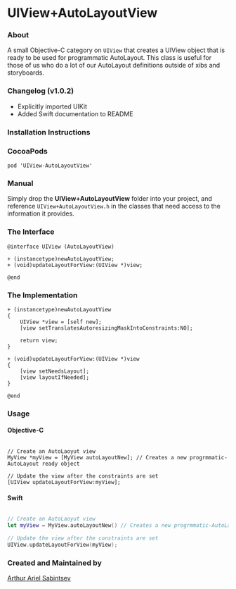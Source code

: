 # UIView+AutoLayoutView

### About
A small Objective-C category on `UIView` that creates a UIView object that is ready to be used for programmatic AutoLayout. This class is useful for those of us who do a lot of our AutoLayout definitions outside of xibs and storyboards.

### Changelog (v1.0.2)
- Explicitly imported UIKit
- Added Swift documentation to README

### Installation Instructions

### CocoaPods
```
pod 'UIView-AutoLayoutView'
```
### Manual
Simply drop the **UIView+AutoLayoutView** folder into your project, and reference `UIView+AutoLayoutView.h` in the classes that need access to the information it provides.

### The Interface

``` obj-c
@interface UIView (AutoLayoutView)

+ (instancetype)newAutoLayoutView;
+ (void)updateLayoutForView:(UIView *)view;

@end
```

### The Implementation
``` obj-c
+ (instancetype)newAutoLayoutView
{
    UIView *view = [self new];
    [view setTranslatesAutoresizingMaskIntoConstraints:NO];
    
    return view;
}

+ (void)updateLayoutForView:(UIView *)view
{
    [view setNeedsLayout];
    [view layoutIfNeeded];
}

@end
```

### Usage 

#### Objective-C
```objc

// Create an AutoLaoyut view
MyView *myView = [MyView autoLayoutNew]; // Creates a new progrmmatic-AutoLayout ready object

// Update the view after the constraints are set
[UIView updateLayoutForView:myView];
```

#### Swift
```swift

// Create an AutoLaoyut view
let myView = MyView.autoLayoutNew() // Creates a new progrmmatic-AutoLayout ready object

// Update the view after the constraints are set
UIView.updateLayoutForView(myView);
```

### Created and Maintained by
[Arthur Ariel Sabintsev](http://www.sabintsev.com/) 
